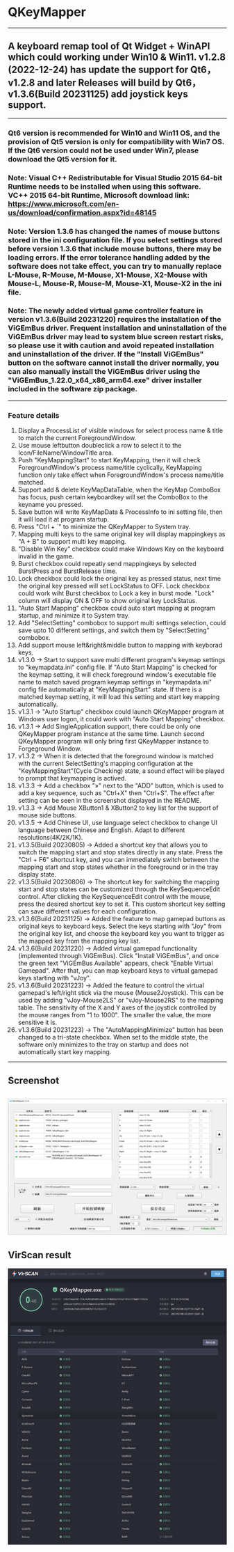 # QKeyMapper
---------------
## A keyboard remap tool of Qt Widget + WinAPI which could working under Win10 & Win11. v1.2.8 (2022-12-24) has update the support for Qt6，v1.2.8 and later Releases will build by Qt6，v1.3.6(Build 20231125) add joystick keys support.
---------------
### Qt6 version is recommended for Win10 and Win11 OS, and the provision of Qt5 version is only for compatibility with Win7 OS. If the Qt6 version could not be used under Win7, please download the Qt5 version for it.
### Note: Visual C++ Redistributable for Visual Studio 2015 64-bit Runtime needs to be installed when using this software.<br>VC++ 2015 64-bit Runtime, Microsoft download link:<br>https://www.microsoft.com/en-us/download/confirmation.aspx?id=48145
### Note: Version 1.3.6 has changed the names of mouse buttons stored in the ini configuration file. If you select settings stored before version 1.3.6 that include mouse buttons, there may be loading errors. If the error tolerance handling added by the software does not take effect, you can try to manually replace L-Mouse, R-Mouse, M-Mouse, X1-Mouse, X2-Mouse with Mouse-L, Mouse-R, Mouse-M, Mouse-X1, Mouse-X2 in the ini file.
### Note: The newly added virtual game controller feature in version v1.3.6(Build 20231220) requires the installation of the ViGEmBus driver. Frequent installation and uninstallation of the ViGEmBus driver may lead to system blue screen restart risks, so please use it with caution and avoid repeated installation and uninstallation of the driver. If the "Install ViGEmBus" button on the software cannot install the driver normally, you can also manually install the ViGEmBus driver using the "ViGEmBus_1.22.0_x64_x86_arm64.exe" driver installer included in the software zip package.
---------------
### Feature details
1. Display a ProcessList of visible windows for select process name & title to match the current ForegroundWindow.
2. Use mouse leftbutton doubleclick a row to select it to the Icon/FileName/WindowTitle area.
3. Push "KeyMappingStart" to start KeyMapping, then it will check ForegroundWindow's process name/title cyclically, KeyMapping function only take effect when ForegroundWindow's process name/title matched.
4. Support add & delete KeyMapDataTable, when the KeyMap ComboBox has focus, push certain keyboardkey will set the ComboBox to the keyname you pressed.
5. Save button will write KeyMapData & ProcessInfo to ini setting file, then it will load it at program startup.
6. Press "Ctrl + `" to minimize the QKeyMapper to System tray.
7. Mapping multi keys to the same original key will display mappingkeys as "A + B" to support multi key mapping.
8. "Disable Win Key" checkbox could make Windows Key on the keyboard invalid in the game.
9. Burst checkbox could repeatly send mappingkeys by selected BurstPress and BurstRelease time.
10. Lock checkbox could lock the original key as pressed status, next time the original key pressed will set LockStatus to OFF. Lock checkbox could work wiht Burst checkbox to Lock a key in burst mode. "Lock" column will display ON & OFF to show original key LockStatus.
11. "Auto Start Mapping" checkbox could auto start mapping at program startup, and minimize it to System tray.
12. Add "SelectSetting" combobox to support multi settings selection, could save upto 10 different settings, and switch them by "SelectSetting" combobox.
13. Add support mouse left&right&middle button to mapping with keyborad keys.
14. v1.3.0 -> Start to support save multi different program's keymap settings to "keymapdata.ini" config file. If "Auto Start Mapping" is checked for the keymap setting, it will check foreground window's executable file name to match saved program keymap settings in "keymapdata.ini" config file automatically at "KeyMappingStart" state. If there is a matched keymap setting, it will load this setting and start key mapping automatically.
15. v1.3.1 -> "Auto Startup" checkbox could launch QKeyMapper program at Windows user logon, it could work with "Auto Start Mapping" checkbox.
16. v1.3.1 -> Add SingleApplication support, there could be only one QKeyMapper program instance at the same time. Launch second QKeyMapper program will only bring first QKeyMapper instance to Forgeground Window.
17. v1.3.2 -> When it is detected that the foreground window is matched with the current SelectSetting's mapping configuration at the "KeyMappingStart"(Cycle Checking) state, a sound effect will be played to prompt that keymapping is actived.
18. v1.3.3 -> Add a checkbox "»" next to the "ADD" button, which is used to add a key sequence, such as "Ctrl+X" then "Ctrl+S". The effect after setting can be seen in the screenshot displayed in the README.
19. v1.3.3 -> Add Mouse XButton1 & XButton2 to key list for the support of mouse side buttons.
20. v1.3.5 -> Add Chinese UI, use language select checkbox to change UI language between Chinese and English. Adapt to different resolutions(4K/2K/1K).
21. v1.3.5(Build 20230805) -> Added a shortcut key that allows you to switch the mapping start and stop states directly in any state. Press the "Ctrl + F6" shortcut key, and you can immediately switch between the mapping start and stop states whether in the foreground or in the tray display state.
22. v1.3.5(Build 20230806) -> The shortcut key for switching the mapping start and stop states can be customized through the KeySequenceEdit control. After clicking the KeySequenceEdit control with the mouse, press the desired shortcut key to set it. This custom shortcut key setting can save different values for each configuration.
23. v1.3.6(Build 20231125) -> Added the feature to map gamepad buttons as original keys to keyboard keys. Select the keys starting with "Joy" from the original key list, and choose the keyboard key you want to trigger as the mapped key from the mapping key list.
24. v1.3.6(Build 20231220) -> Added virtual gamepad functionality (implemented through ViGEmBus). Click "Install ViGEmBus", and once the green text "ViGEmBus Available" appears, check "Enable Virtual Gamepad". After that, you can map keyboard keys to virtual gamepad keys starting with "vJoy".
25. v1.3.6(Build 20231223) -> Added the feature to control the virtual gamepad's left/right stick via the mouse (Mouse2Joystick). This can be used by adding "vJoy-Mouse2LS" or "vJoy-Mouse2RS" to the mapping table. The sensitivity of the X and Y axes of the joystick controlled by the mouse ranges from "1 to 1000". The smaller the value, the more sensitive it is.
26. v1.3.6(Build 20231223) -> The "AutoMappingMinimize" button has been changed to a tri-state checkbox. When set to the middle state, the software only minimizes to the tray on startup and does not automatically start key mapping.
---------------
## Screenshot
![Screenshot](https://raw.githubusercontent.com/Zalafina/QKeyMapper/master/screenshot/QKeyMapper_screenshot_02.png)
---------------
## VirScan result
![Screenshot](https://raw.githubusercontent.com/Zalafina/QKeyMapper/master/screenshot/QKeyMapper_VirScan.png)
